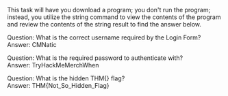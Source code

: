 This task will have you download a program; you don't run the program; instead, you utilize the string command to view the contents of the program and review the contents of the string result to find the answer below. 

Question: What is the correct username required by the Login Form? </br>
Answer: CMNatic

Question: What is the required password to authenticate with? </br>
Answer: TryHackMeMerchWhen

Question: What is the hidden THM{} flag? </br>
Answer: THM{Not_So_Hidden_Flag}
